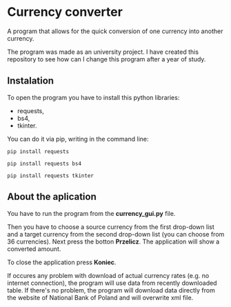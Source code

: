 # Currency converter
A program that allows for the quick conversion of one currency into another currency.

The program was made as an university project. I have created this repository to see how can I change this program after a year of study.

## Instalation
To open the program you have to install this python libraries:
* requests,
* bs4,
* tkinter.

You can do it via pip, writing in the command line:

``` pip install requests ```

``` pip install requests bs4 ```

``` pip install requests tkinter ```

## About the aplication
You have to run the program from the **currency_gui.py** file.

Then you have to choose a source currency from the first drop-down list and a target currency from the second drop-down list (you can choose from 36 currencies).
Next press the botton **Przelicz**. The application will show a converted amount.

To close the application press **Koniec**.

If occures any problem with download of actual currency rates (e.g. no internet connection), the program will use data from recently downloaded table.
If there's no problem, the program will download data directly from the website of National Bank of Poland and will overwrite xml file.
